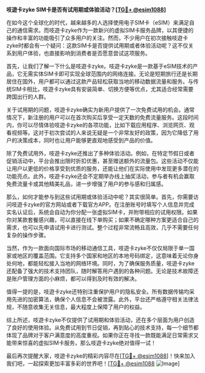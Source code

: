 **吱遊卡zyke SIM卡是否有试用期或体验活动？[[TG💪+ @esim1088](https://t.me/s/esim1088)]**

在如今这个全球化的时代，越来越多的人选择使用电子SIM卡（eSIM）来满足自己的通信需求。而吱遊卡zyke作为一款新兴的虚拟SIM卡服务品牌，以其便捷的操作和丰富的功能吸引了众多用户的关注。然而，不少用户在初次接触吱遊卡zyke时都会有一个疑问：这款SIM卡是否提供试用期或者体验活动呢？这不仅关系到用户体验，也直接影响到消费者是否愿意尝试这项服务。

首先，让我们了解一下什么是吱遊卡zyke。吱遊卡zyke是一款基于eSIM技术的产品，它无需实体SIM卡即可实现全球范围内的网络连接。无论是短期旅行还是长期居住在国外，用户都可以通过这款产品轻松获取当地的移动数据流量和服务。与传统SIM卡相比，吱遊卡zyke具有安装简单、切换方便等优点，尤其适合经常需要跨国出行的人群。

关于试用期的问题，吱遊卡zyke确实为新用户提供了一次免费试用的机会。通常情况下，新注册的用户可以在首次购买后享受一定天数的免费流量服务。这段时间内，你可以尽情体验吱遊卡zyke的各项功能，比如下载应用程序、浏览网页、观看视频等。这对于初次尝试的人来说无疑是一个非常友好的政策，因为它降低了用户的决策成本，同时也让用户能够更直观地感受到产品的价值。

除了免费试用外，吱遊卡zyke还推出了多种体验活动。例如，在特定节假日或者促销活动中，平台会推出限时折扣优惠，甚至赠送额外的流量包。这些活动不仅能让用户以更低的价格享受到优质的服务，还能让他们在实际使用中发现更多潜在的功能亮点。此外，吱遊卡zyke还会不定期举办线上抽奖活动，参与者有机会赢取免费流量卡或其他精美礼品，进一步增强了用户的参与感和归属感。

那么，如何才能参与到这些试用期或体验活动中呢？其实很简单。首先，你需要访问吱遊卡zyke的官方网站或者下载官方APP。在注册账号时填写个人信息并完成实名认证后，系统会自动为你分配一张虚拟SIM卡，并附带相应的试用权限。如果你对某款套餐感兴趣，可以直接在线下单购买；如果不确定哪种方案更适合自己的需求，也可以先申请试用卡进行测试。整个过程非常流畅且高效，几乎不需要任何复杂的操作步骤。

当然，作为一款面向国际市场的移动通信工具，吱遊卡zyke不仅仅局限于单一国家或地区的覆盖范围。它支持多个国家和地区的本地号码绑定，这意味着无论你身处何地，都能轻松接入当地的网络环境。同时，为了确保服务质量，吱遊卡zyke还配备了强大的技术支持团队，随时解答用户遇到的各种问题。无论是技术故障还是账户管理方面的小麻烦，都可以得到及时有效的解决。

值得一提的是，吱遊卡zyke还特别注重保护用户的隐私安全。所有数据传输均采用先进的加密算法，确保个人信息不会被泄露。此外，平台还严格遵守相关法律法规，不随意收集无关信息，最大程度上保障了用户的权益。

综上所述，吱遊卡zyke不仅提供了试用期和体验活动，还在多个层面为用户创造了良好的使用体验。从免费试用到节日促销，再到贴心的技术支持，每一个细节都体现了品牌对于客户满意度的高度重视。如果你正在寻找一款既能满足日常需求又能带来惊喜的虚拟SIM卡服务，那么吱遊卡zyke绝对值得一试！

最后再次提醒大家，吱遊卡zyke的精彩内容尽在[[TG💪+ @esim1088](https://t.me/s/esim1088)]！快来加入我们吧，一起探索更加丰富多彩的世界吧！[[TG💪+ @esim1088](https://t.me/s/esim1088) ![Image](https://i.postimg.cc/4NQfJmqS/Snipaste-2025-05-13-00-14-12.png)]